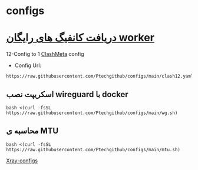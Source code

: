 # configs

# [دریافت کانفیگ های رایگان worker ](https://github.com/Ptechgithub/configs/tree/main/Gifts)



12-Config to 1 [ClashMeta](https://github.com/MetaCubeX/ClashMetaForAndroid/releases) config



- Config Url:
```
https://raw.githubusercontent.com/Ptechgithub/configs/main/clash12.yaml
```

## اسکریپت نصب wireguard با docker
```
bash <(curl -fsSL https://raw.githubusercontent.com/Ptechgithub/configs/main/wg.sh)
```
## محاسبه ی MTU

```
bash <(curl -fsSL https://raw.githubusercontent.com/Ptechgithub/configs/main/mtu.sh)
```

[Xray-configs](https://github.com/Ptechgithub/configs/tree/main/Xray-examples)
